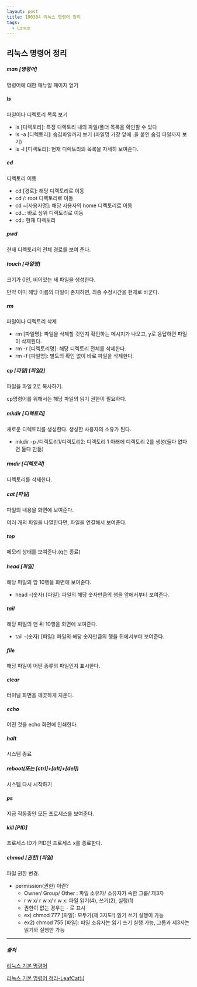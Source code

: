```yaml
---
layout: post
title: 190304 리눅스 명령어 정리
tags:
  - Linux
---
```

## 리눅스 명령어 정리

##### man [명령어]

명령어에 대한 매뉴얼 페이지 얻기

##### ls

파일이나 디렉토리 목록 보기

- ls [디렉토리]: 특정 디렉토리 내의 파일/폴더 목록을 확인할 수 있다
- ls -a [디렉토리]: 숨김파일까지 보기 (파일명 가장 앞에 .을 붙인 숨김 파일까지 보기)
- ls -l [디렉토리]: 현재 디렉토리의 목록을 자세히 보여준다.

##### cd

디렉토리 이동

- cd [경로]: 해당 디렉토리로 이동
- cd /: root 디렉토리로 이동
- cd ~[사용자명]: 해당 사용자의 home 디렉토리로 이동
- cd..: 바로 상위 디렉토리로 이동
- cd.: 현재 디렉토리

##### pwd

현재 디렉토리의 전체 경로를 보여 준다.

##### touch [파일명]

크기가 0인, 비어있는 새 파일을 생성한다.

만약 이미 해당 이름의 파일이 존재하면, 최종 수정시간을 현재로 바꾼다.

##### rm

파일이나 디렉토리 삭제

- rm [파일명]: 파일을 삭제할 것인지 확인하는 메시지가 나오고, y로 응답하면 파일이 삭제된다.
- rm -r [디렉토리명]: 해당 디렉토리 전체를 삭제한다.
- rm -f [파일명]: 별도의 확인 없이 바로 파일을 삭제한다.

##### cp [파일] [파일2]

파일을 파일 2로 복사하기.

cp명령어를 위해서는 해당 파일의 읽기 권한이 필요하다.

##### mkdir [디렉토리]

새로운 디렉토리를 생성한다. 생성한 사용자의 소유가 된다.

- mkdir -p /디렉토리1/디렉토리2: 디렉토리 1 아래에 디렉토리 2를 생성(둘다 없다면 둘다 만듦)

##### rmdir [디렉토리]

디렉토리를 삭제한다.

##### cat [파일]

파일의 내용을 화면에 보여준다. 

여러 개의 파일을 나열한다면, 파일을 연결해서 보여준다.

##### top

메모리 상태를 보여준다.(q는 종료)

##### head [파일]

해당 파일의 앞 10행을 화면에 보여준다.

- head -(숫자) [파일]: 파일의 해당 숫자만큼의 행을 앞에서부터 보여준다.

##### tail

해당 파일의 맨 뒤 10행을 화면에 보여준다.

- tail -(숫자) [파일]: 파일의 해당 숫자만큼의 행을 뒤에서부터 보여준다.

##### file

해당 파일이 어떤 종류의 파일인지 표시한다.

##### clear

터미널 화면을 깨끗하게 지운다.

##### echo

어떤 것을 echo 화면에 인쇄한다.

##### halt

시스템 종료

##### reboot(또는 [ctrl]+[alt]+[del])

시스템 다시 시작하기

##### ps

지금 작동중인 모든 프로세스를 보여준다.

##### kill [PID]

프로세스 ID가 PID인 프로세스 x를 종료한다.

##### chmod [권한] [파일]

파일 권한 변경.

- permission(권한) 이란?
  - Owner/ Group/ Other : 파일 소유자/ 소유자가 속한 그룹/ 제3자
  - r w x/ r w x/ r w x: 파일 읽기(4), 쓰기(2), 실행(1)
  - 권한이 없는 경우는 - 로 표시
  - ex) chmod 777 [파일]: 모두가(제 3자도!) 읽기 쓰기 실행이 가능
  - ex2) chmod 755 [파일]: 파일 소유자는 읽기 쓰기 실행 가능, 그룹과 제3자는 읽기와 실행만 가능

------

##### 출처

[리눅스 기본 명령어](https://www.mireene.com/webimg/linux_tip1.htm)

[리눅스 기본 명령어 정리-LeafCat님](https://www.leafcats.com/127)

